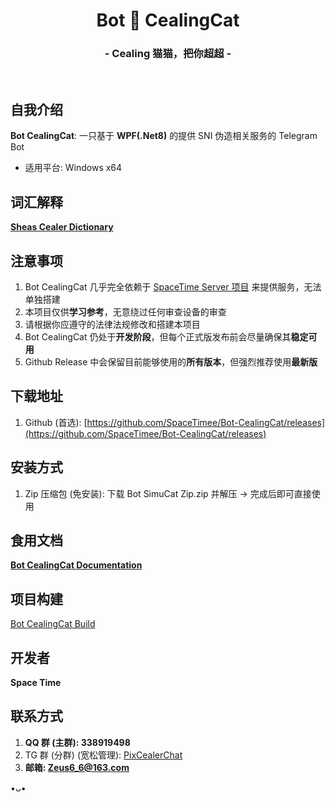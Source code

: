 <h1 align="center">Bot 🤖 CealingCat</h1>
<h3 align="center">- Cealing 猫猫，把你超超 -</h3>
</br>

## 自我介绍
**Bot CealingCat**: 一只基于 **WPF(.Net8)** 的提供 SNI 伪造相关服务的 Telegram Bot

* 适用平台: Windows x64

## 词汇解释
**[Sheas Cealer Dictionary](https://github.com/SpaceTimee/Sheas-Cealer/wiki/Sheas-Cealer-Dictionary)**

## 注意事项
1. Bot CealingCat 几乎完全依赖于 [SpaceTime Server 项目](https://github.com/SpaceTimee/SpaceTime-Server) 来提供服务，无法单独搭建
2. 本项目仅供**学习参考**，无意绕过任何审查设备的审查
3. 请根据你应遵守的法律法规修改和搭建本项目
4. Bot CealingCat 仍处于**开发阶段**，但每个正式版发布前会尽量确保其**稳定可用**
5. Github Release 中会保留目前能够使用的**所有版本**，但强烈推荐使用**最新版**

## 下载地址
1. Github (首选): [https://github.com/SpaceTimee/Bot-CealingCat/releases](https://github.com/SpaceTimee/Bot-CealingCat/releases)

## 安装方式
1. Zip 压缩包 (免安装): 下载 Bot SimuCat Zip.zip 并解压 -> 完成后即可直接使用

## 食用文档
**[Bot CealingCat Documentation](https://github.com/SpaceTimee/Bot-CealingCat/wiki/Bot-CealingCat-Documentation)**

## 项目构建
[Bot CealingCat Build](https://github.com/SpaceTimee/Bot-CealingCat/wiki/Bot-CealingCat-Build)

## 开发者
**Space Time**

## 联系方式
1. **QQ 群 (主群): 338919498**
2. TG 群 (分群) (宽松管理): [PixCealerChat](https://t.me/PixCealerChat)
3. **邮箱: Zeus6_6@163.com**

•ᴗ•
